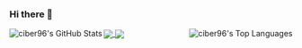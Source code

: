 ### Hi there 👋

<!--
**ciber96/ciber96** is a ✨ _special_ ✨ repository because its `README.md` (this file) appears on your GitHub profile.

Here are some ideas to get you started:

- 🔭 I’m currently working on ...
- 🌱 I’m currently learning ...
- 👯 I’m looking to collaborate on ...
- 🤔 I’m looking for help with ...
- 💬 Ask me about ...
- 📫 How to reach me: ...
- 😄 Pronouns: ...
- ⚡ Fun fact: ...
-->

<img align="left" alt="ciber96's GitHub Stats" src="https://github-readme-stats-nine-orpin-64.vercel.app/api?username=ciber96&show_icons=true&hide_border=true&theme=radical" />
<img align="right" alt="ciber96's Top Languages" src="https://github-readme-stats-nine-orpin-64.vercel.app/api/top-langs/?username=ciber96&theme=radical&hide_border=true&layout=compact" />

<a href="https://github.com/ciber96/github-readme-stats">
  <img align="center" src="https://github-readme-stats-nine-orpin-64.vercel.app/api?username=ciber96&show_icons=true&hide_border=true&theme=radical&locale=es" />
</a>
<a href="https://github.com/ciber96/github-readme-stats">
  <img align="center" src="https://github-readme-stats-nine-orpin-64.vercel.app/api/top-langs/?username=ciber96&theme=radical&hide_border=true&layout=compact&locale=es" />
</a>
